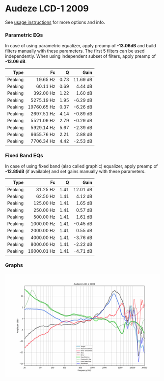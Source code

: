 # Audeze LCD-1 2009
See [usage instructions](https://github.com/jaakkopasanen/AutoEq#usage) for more options and info.

### Parametric EQs
In case of using parametric equalizer, apply preamp of **-13.06dB** and build filters manually
with these parameters. The first 5 filters can be used independently.
When using independent subset of filters, apply preamp of **-13.06 dB**.

| Type    | Fc          |    Q | Gain     |
|--------:|------------:|-----:|---------:|
| Peaking | 19.65 Hz    | 0.73 | 11.69 dB |
| Peaking | 60.11 Hz    | 0.69 | 4.44 dB  |
| Peaking | 392.00 Hz   | 1.22 | 1.60 dB  |
| Peaking | 5275.19 Hz  | 1.95 | -6.29 dB |
| Peaking | 19760.65 Hz | 0.37 | -6.26 dB |
| Peaking | 2697.51 Hz  | 4.14 | -0.89 dB |
| Peaking | 5521.09 Hz  | 2.79 | -0.29 dB |
| Peaking | 5929.14 Hz  | 5.67 | -2.39 dB |
| Peaking | 6655.76 Hz  | 2.21 | 2.88 dB  |
| Peaking | 7706.34 Hz  | 4.42 | -2.53 dB |

### Fixed Band EQs
In case of using fixed band (also called graphic) equalizer, apply preamp of **-12.89dB**
(if available) and set gains manually with these parameters.

| Type    | Fc          |    Q | Gain     |
|--------:|------------:|-----:|---------:|
| Peaking | 31.25 Hz    | 1.41 | 12.01 dB |
| Peaking | 62.50 Hz    | 1.41 | 4.12 dB  |
| Peaking | 125.00 Hz   | 1.41 | 1.65 dB  |
| Peaking | 250.00 Hz   | 1.41 | 0.57 dB  |
| Peaking | 500.00 Hz   | 1.41 | 1.61 dB  |
| Peaking | 1000.00 Hz  | 1.41 | -0.45 dB |
| Peaking | 2000.00 Hz  | 1.41 | 0.55 dB  |
| Peaking | 4000.00 Hz  | 1.41 | -3.76 dB |
| Peaking | 8000.00 Hz  | 1.41 | -2.22 dB |
| Peaking | 16000.01 Hz | 1.41 | -4.71 dB |

### Graphs
![](./Audeze%20LCD-1%202009.png)